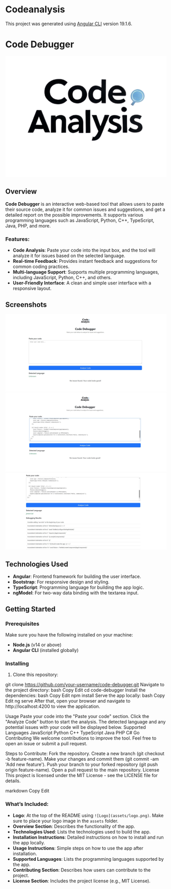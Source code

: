 # Codeanalysis

This project was generated using [Angular CLI](https://github.com/angular/angular-cli) version 19.1.6.

# Code Debugger

![Logo](public/codelogo.png)

## Overview

**Code Debugger** is an interactive web-based tool that allows users to paste their source code, analyze it for common issues and suggestions, and get a detailed report on the possible improvements. It supports various programming languages such as JavaScript, Python, C++, TypeScript, Java, PHP, and more.

### Features:
- **Code Analysis**: Paste your code into the input box, and the tool will analyze it for issues based on the selected language.
- **Real-time Feedback**: Provides instant feedback and suggestions for common coding practices.
- **Multi-language Support**: Supports multiple programming languages, including JavaScript, Python, C++, and others.
- **User-Friendly Interface**: A clean and simple user interface with a responsive layout.

## Screenshots

![Screenshot1](public/codescreenshot1.jpg)
![Screenshot1](public/codescreenshot2.jpg)
![Screenshot1](public/codescreenshot3.jpg)
## Technologies Used

- **Angular**: Frontend framework for building the user interface.
- **Bootstrap**: For responsive design and styling.
- **TypeScript**: Programming language for building the app logic.
- **ngModel**: For two-way data binding with the textarea input.

## Getting Started

### Prerequisites

Make sure you have the following installed on your machine:
- **Node.js** (v14 or above)
- **Angular CLI** (installed globally)

### Installing

1. Clone this repository:

git clone https://github.com/your-username/code-debugger.git
Navigate to the project directory:
bash
Copy
Edit
cd code-debugger
Install the dependencies:
bash
Copy
Edit
npm install
Serve the app locally:
bash
Copy
Edit
ng serve
After that, open your browser and navigate to http://localhost:4200 to view the application.

Usage
Paste your code into the "Paste your code" section.
Click the "Analyze Code" button to start the analysis.
The detected language and any potential issues with your code will be displayed below.
Supported Languages
JavaScript
Python
C++
TypeScript
Java
PHP
C#
Go
Contributing
We welcome contributions to improve the tool. Feel free to open an issue or submit a pull request.

Steps to Contribute:
Fork the repository.
Create a new branch (git checkout -b feature-name).
Make your changes and commit them (git commit -am 'Add new feature').
Push your branch to your forked repository (git push origin feature-name).
Open a pull request to the main repository.
License
This project is licensed under the MIT License - see the LICENSE file for details.

markdown
Copy
Edit

### **What’s Included:**

- **Logo**: At the top of the README using `![Logo](assets/logo.png)`. Make sure to place your logo image in the `assets` folder.
- **Overview Section**: Describes the functionality of the app.
- **Technologies Used**: Lists the technologies used to build the app.
- **Installation Instructions**: Detailed instructions on how to install and run the app locally.
- **Usage Instructions**: Simple steps on how to use the app after installation.
- **Supported Languages**: Lists the programming languages supported by the app.
- **Contributing Section**: Describes how users can contribute to the project.
- **License Section**: Includes the project license (e.g., MIT License).

